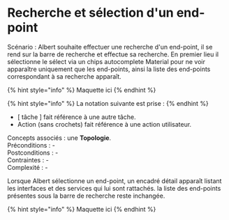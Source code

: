# Recherche et sélection d'un end-point

Scénario : Albert souhaite effectuer une recherche d'un end-point, il se rend sur la barre de recherche et effectue sa recherche. En premier lieu il sélectionne le sélect via un chips autocomplete Material pour ne voir apparaître uniquement que les end-points, ainsi la liste des end-points correspondant à sa recherche apparaît.

{% hint style="info" %}
Maquette ici
{% endhint %}

{% hint style="info" %}
La notation suivante est prise :
{% endhint %}

* \[ tâche \] fait référence à une autre tâche.
* Action \(sans crochets\) fait référence à une action utilisateur.

Concepts associés : une **Topologie**.  
Préconditions : -  
Postconditions : -  
Contraintes : -  
Complexité : -

Lorsque Albert sélectionne un end-point, un encadré détail apparaît listant les interfaces et des services qui lui sont rattachés. la liste des end-points présentes sous la barre de recherche reste inchangée.

{% hint style="info" %}
Maquette ici
{% endhint %}

